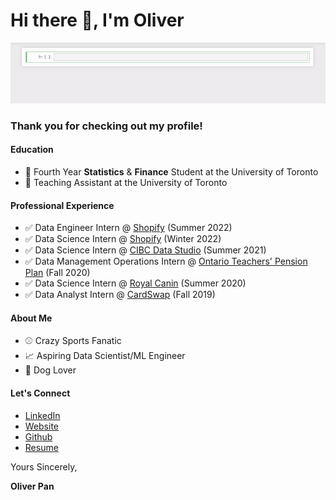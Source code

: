 # Hi there 👋, I'm Oliver

![](https://github.com/oliverkpan/oliverkpan/blob/master/profile_vid.gif)

### Thank you for checking out my profile!

#### Education
- :school_satchel: Fourth Year **Statistics** & **Finance** Student at the University of Toronto
- :raising_hand: Teaching Assistant at the University of Toronto

#### Professional Experience
- :white_check_mark: Data Engineer Intern @ [Shopify](https://www.shopify.ca/) (Summer 2022)
- :white_check_mark: Data Science Intern @ [Shopify](https://www.shopify.ca/) (Winter 2022)
- :white_check_mark: Data Science Intern @ [CIBC Data Studio](https://www.cibc.com/ca/features/cibc-data-studio.html) (Summer 2021)
- :white_check_mark: Data Management Operations Intern @ [Ontario Teachers' Pension Plan](https://www.otpp.com/) (Fall 2020)
- :white_check_mark: Data Science Intern @ [Royal Canin](https://www.royalcanin.com/ca/en_ca) (Summer 2020)
- :white_check_mark: Data Analyst Intern @ [CardSwap](www.cardswap.ca) (Fall 2019)

#### About Me
- :baseball: Crazy Sports Fanatic
- :chart_with_upwards_trend: Aspiring Data Scientist/ML Engineer
- :dog: Dog Lover

#### Let's Connect
- [LinkedIn](https://www.linkedin.com/in/oliverpan/)
- [Website](http://oliverkpan.com/)
- [Github](https://github.com/oliverkpan)
- [Resume](https://github.com/oliverkpan/oliverkpan.github.io/blob/master/files/OliverPanResume.pdf)



Yours Sincerely,

**Oliver Pan**


